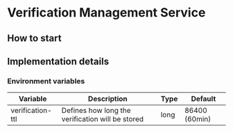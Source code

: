 # Verification Management Service

## How to start

## Implementation details

### Environment variables

| Variable         | Description                                                | Type | Default       |
|------------------|------------------------------------------------------------|------|---------------|
| verification-ttl | Defines how long the verification will be stored | long | 86400 (60min) |
